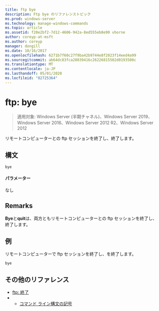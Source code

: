 ```yaml
---
title: ftp bye
description: Ftp bye のリファレンストピック
ms.prod: windows-server
ms.technology: manage-windows-commands
ms.topic: article
ms.assetid: f20e2bf2-7d12-4606-942a-8ed555eb8e90 vhorne
author: coreyp-at-msft
ms.author: coreyp
manager: dongill
ms.date: 10/16/2017
ms.openlocfilehash: 6271b7f60c27f9ba42b9744e8f2023f14eed4a99
ms.sourcegitcommit: ab64dc83fca28039416c26226815502d0193500c
ms.translationtype: MT
ms.contentlocale: ja-JP
ms.lasthandoff: 05/01/2020
ms.locfileid: "82725364"
---
```

# <a name="ftp-bye"></a>ftp: bye

> 適用対象: Windows Server (半期チャネル)、Windows Server 2019、Windows Server 2016、Windows Server 2012 R2、Windows Server 2012

リモートコンピューターとの ftp セッションを終了し、終了します。   
## <a name="syntax"></a>構文  
```  
bye  
```  
#### <a name="parameters"></a>パラメーター  
なし  
## <a name="remarks"></a>Remarks  
**Bye**と**quit**は、両方ともリモートコンピューターとの ftp セッションを終了し、終了します。  
## <a name="examples"></a>例  
リモートコンピューターで ftp セッションを終了し、を終了します。  
```  
bye  
```  
## <a name="additional-references"></a>その他のリファレンス  
-   [ftp: 終了](ftp-quit.md)  
-   - [コマンド ライン構文の記号](command-line-syntax-key.md)  
